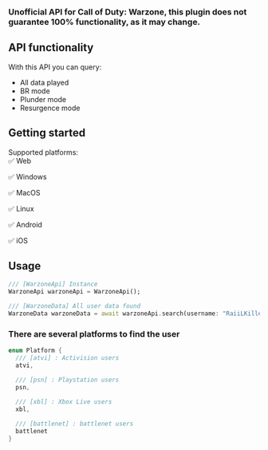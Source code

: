 ### Unofficial API for Call of Duty: Warzone, this plugin does not guarantee 100% functionality, as it may change.

## API functionality
With this API you can query:
- All data played
- BR mode
- Plunder mode
- Resurgence mode

## Getting started
Supported platforms:  
  ✅ Web
  
  ✅ Windows
  
  ✅ MacOS
  
  ✅ Linux
  
  ✅ Android
  
  ✅ iOS

## Usage

```dart
/// [WarzoneApi] Instance
WarzoneApi warzoneApi = WarzoneApi();
```

```dart
/// [WarzoneData] All user data found
WarzoneData warzoneData = await warzoneApi.search(username: "RaiiLKilleR#8661004", platform: Platform.atvi);
```


### There are several platforms to find the user
```dart
enum Platform {
  /// [atvi] : Activision users
  atvi,

  /// [psn] : Playstation users
  psn,
  
  /// [xbl] : Xbox Live users
  xbl, 

  /// [battlenet] : battlenet users
  battlenet 
}
```
